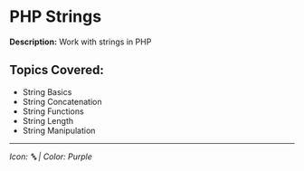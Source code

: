 # PHP Strings

**Description:** Work with strings in PHP

## Topics Covered:
- String Basics
- String Concatenation
- String Functions
- String Length
- String Manipulation

---
*Icon: 🔤 | Color: Purple*